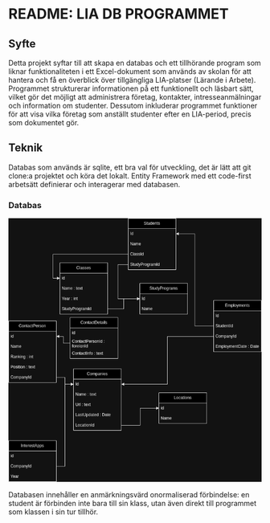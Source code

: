 # README: LIA DB PROGRAMMET

## Syfte

Detta projekt syftar till att skapa en databas och ett tillhörande program som liknar funktionaliteten i ett Excel-dokument som används av skolan för att hantera och få en överblick över tillgängliga LIA-platser (Lärande i Arbete). Programmet strukturerar informationen på ett funktionellt och läsbart sätt, vilket gör det möjligt att administrera företag, kontakter, intresseanmälningar och information om studenter. Dessutom inkluderar programmet funktioner för att visa vilka företag som anställt studenter efter en LIA-period, precis som dokumentet gör.

## Teknik

Databas som används är sqlite, ett bra val för utveckling, det är lätt att git clone:a projektet och köra det lokalt. Entity Framework med ett code-first arbetsätt definierar och interagerar med databasen.

### Databas
![databasschema](databasschema.drawio.png)

Databasen innehåller en anmärkningsvärd onormaliserad förbindelse: en student är förbinden inte bara till sin klass, utan även direkt till programmet som klassen i sin tur tillhör. 


